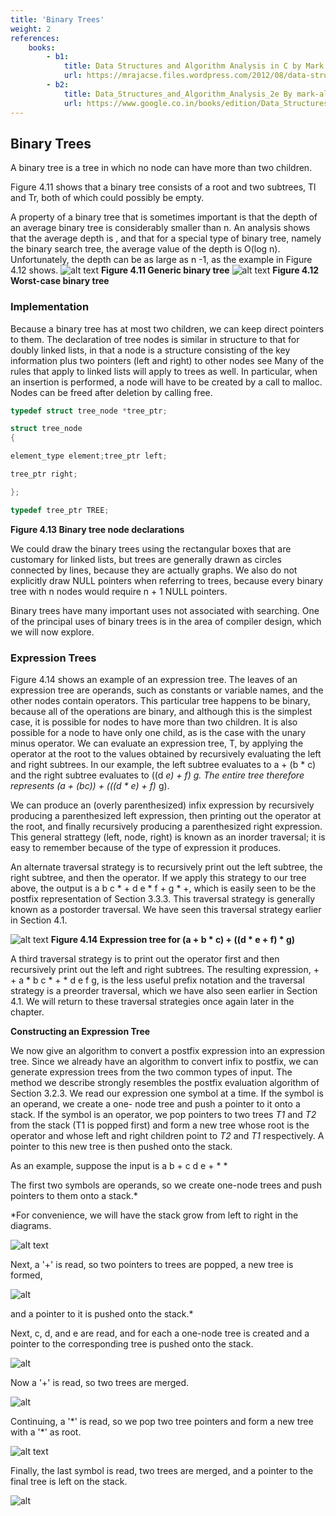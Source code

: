 ```yaml
---
title: 'Binary Trees'
weight: 2
references:
    books:
        - b1:
            title: Data Structures and Algorithm Analysis in C by Mark Allen Weiss 
            url: https://mrajacse.files.wordpress.com/2012/08/data-structures-and-algorithm-analysis-in-c-mark-allen-weiss.pdf
        - b2:
            title: Data_Structures_and_Algorithm_Analysis_2e By mark-allen-weiss
            url: https://www.google.co.in/books/edition/Data_Structures_and_Algorithm_Analysis_i/83RWbPynhkgC?hl=en&gbpv=1
---
```


## Binary Trees

A binary tree is a tree in which no node can have more than two children.

Figure 4.11 shows that a binary tree consists of a root and two subtrees, Tl and Tr, both of which could possibly be empty.

A property of a binary tree that is sometimes important is that the depth of an average binary tree is considerably smaller than n. An analysis shows that the average depth is , and that for a special type of binary tree, namely the binary search tree, the average value of the depth is O(log n). Unfortunately, the depth can be as large as n -1, as the example in Figure 4.12 shows.
![alt text](t6.png)
**Figure 4.11 Generic binary tree**
![alt text](t7.png)
**Figure 4.12 Worst-case binary tree**

### Implementation

Because a binary tree has at most two children, we can keep direct pointers to them. The declaration of tree nodes is similar in structure to that for doubly linked lists, in that a node is a structure consisting of the key information plus two pointers (left and right) to other nodes see Many of the rules that apply to linked lists will apply to trees as well. In particular, when an insertion is performed, a node will have to be created by a call to malloc. Nodes can be freed after deletion by calling free.

```c
typedef struct tree_node *tree_ptr;

struct tree_node
{

element_type element;tree_ptr left;

tree_ptr right;

};

typedef tree_ptr TREE;
```
**Figure 4.13 Binary tree node declarations**

We could draw the binary trees using the rectangular boxes that are customary for linked lists, but trees are generally drawn as circles connected by lines, because they are actually graphs. We also do not explicitly draw NULL pointers when referring to trees, because every binary tree with n nodes would require n + 1 NULL pointers.

Binary trees have many important uses not associated with searching. One of the principal uses of binary trees is in the area of compiler design, which we will now explore.

### Expression Trees

Figure 4.14 shows an example of an expression tree. The leaves of an expression tree are operands, such as constants or variable names, and the other nodes contain operators. This particular tree happens to be binary, because all of the operations are binary, and although this is the simplest case, it is possible for nodes to have more than two children. It is also possible for a node to have only one child, as is the case with the unary minus operator. We can evaluate an expression tree, T, by applying the operator at the root to the values obtained by recursively evaluating the left and right subtrees. In our example, the left subtree evaluates to a + (b * c) and the right subtree evaluates to ((d *e) + f) *g. The entire tree therefore represents (a + (b*c)) + (((d * e) + f)* g).

We can produce an (overly parenthesized) infix expression by recursively producing a parenthesized left expression, then printing out the operator at the root, and finally recursively producing a parenthesized right expression. This general strattegy (left, node, right) is known as an inorder traversal; it is easy to remember because of the type of expression it produces.

An alternate traversal strategy is to recursively print out the left subtree, the right subtree, and then the operator. If we apply this strategy to our tree above, the output is a b c * + d e * f + g * +, which is easily seen to be the postfix representation of Section 3.3.3. This traversal strategy is generally known as a postorder traversal. We have seen this traversal strategy earlier in Section 4.1.

![alt text](t8.png)
**Figure 4.14 Expression tree for (a + b * c) + ((d * e + f) * g)**

A third traversal strategy is to print out the operator first and then recursively print out the left and right subtrees. The resulting expression, + + a * b c * + * d e f g, is the less useful prefix notation and the traversal strategy is a preorder traversal, which we have also seen earlier in Section 4.1. We will return to these traversal strategies once again later in the chapter.

**Constructing an Expression Tree**

We now give an algorithm to convert a postfix expression into an expression tree. Since we already have an algorithm to convert infix to postfix, we can generate expression trees from the two common types of input. The method we describe strongly resembles the postfix evaluation algorithm of Section 3.2.3. We read our expression one symbol at a time. If the symbol is an operand, we create a one- node tree and push a pointer to it onto a stack. If the symbol is an operator, we pop pointers to two trees *T1* and *T2* from the stack (T1 is popped first) and form a new tree whose root is the operator and whose left and right children point to *T2* and *T1* respectively. A pointer to this new tree is then pushed onto the stack.

As an example, suppose the input is a b + c d e + * *

The first two symbols are operands, so we create one-node trees and push pointers to them onto a stack.*

*For convenience, we will have the stack grow from left to right in the diagrams.

![alt text](t9.png)

Next, a '+' is read, so two pointers to trees are popped, a new tree is formed,

![alt](t10.png)

and a pointer to it is pushed onto the stack.*

Next, c, d, and e are read, and for each a one-node tree is created and a pointer to the corresponding tree is pushed onto the stack.

![alt](t11.png)

Now a '+' is read, so two trees are merged.

![alt](t12.png)

Continuing, a '\*' is read, so we pop two tree pointers and form a new tree with a '*' as root.
  
![alt text](t13.png)

Finally, the last symbol is read, two trees are merged, and a pointer to the final tree is left on the stack.

![alt](t14.png)